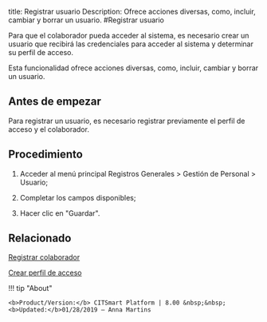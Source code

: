 title: Registrar usuario
Description: Ofrece acciones diversas, como, incluir, cambiar y borrar un usuario.
#Registrar usuario


Para que el colaborador pueda acceder al sistema, es necesario crear un usuario
que recibirá las credenciales para acceder al sistema y determinar su perfil de
acceso.

Esta funcionalidad ofrece acciones diversas, como, incluir, cambiar y borrar un
usuario.

Antes de empezar
--------------------

Para registrar un usuario, es necesario registrar previamente el perfil de
acceso y el colaborador.

Procedimiento
-----------------

1.  Acceder al menú principal Registros Generales \> Gestión de Personal \>
    Usuario;

2.  Completar los campos disponibles;

3.  Hacer clic en "Guardar".



Relacionado
-----------

[Registrar colaborador](/es-es/citsmart-esp-8/initial-settings/access-settings/user/register-employee.html)

[Crear perfil de acceso](/es-es/citsmart-esp-8/initial-settings/access-settings/profile/create-profile-access.html)

!!! tip "About"

    <b>Product/Version:</b> CITSmart Platform | 8.00 &nbsp;&nbsp;
    <b>Updated:</b>01/28/2019 – Anna Martins

